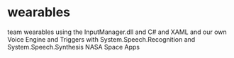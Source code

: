 # wearables
team wearables
using the InputManager.dll
and C# and XAML and our own Voice Engine and Triggers with System.Speech.Recognition and System.Speech.Synthesis
NASA Space Apps
